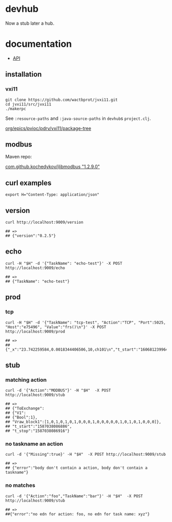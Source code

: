 # devhub

Now a stub later a hub.

# documentation

* [API](./api)

## installation

### vxi11

```
git clone https://github.com/wactbprot/jvxi11.git
cd jvxi11/src/jvxi11
./makerpc
```
See `:resource-paths` and  `:java-source-paths` in `devhub`s `project.clj`. 

[org/epics/pvioc/pdrv/vxi11/package-tree](http://epics-pvdata.sourceforge.net/docbuild/pvIOCJava/2.0-BETA/documentation/html/org/epics/pvioc/pdrv/vxi11/package-tree.html)

## modbus

Maven repo:

[com.github.kochedykov/jlibmodbus "1.2.9.0"](https://mvnrepository.com/artifact/com.github.kochedykov/jlibmodbus/1.2.9.0)

## curl examples

```shell
export H="Content-Type: application/json"
```
## version

```shell
curl http://localhost:9009/version

## =>
## {"version":"0.2.5"}
```


## echo

```shell
curl -H "$H" -d '{"TaskName": "echo-test"}' -X POST http://localhost:9009/echo

## =>
## {"TaskName": "echo-test"}
```

## prod

### tcp

```shell
curl -H "$H" -d '{"TaskName": "tcp-test", "Action":"TCP", "Port":5025, "Host":"e75496", "Value":"frs()\n"}' -X POST http://localhost:9009/prod

## =>
## {"_x":"23.742259584,0.0018344406506,10,ch101\n","t_start":"1606812399642","t_stop":"1606812408754"}
```

## stub

### matching action

```shell
curl -d '{"Action":"MODBUS"}' -H "$H"  -X POST http://localhost:9009/stub 

## =>
## {"ToExchange":
## {"V1":
## {"Bool":1},
## "Vraw_block1":[1,0,1,0,1,0,1,0,0,0,1,0,0,0,0,0,1,0,1,0,1,0,0,0]},
## "t_start":"1587038086886",
## "t_stop":"1587038086916"}
```

### no taskname an action

```shell
curl -d '{"Missing":true}' -H "$H"  -X POST http://localhost:9009/stub

## =>
## {"error":"body don't contain a action, body don't contain a taskname"}
```

### no matches

```shell
curl -d '{"Action":"foo","TaskName":"bar"}' -H "$H"  -X POST http://localhost:9009/stub

## =>
##{"error":"no edn for action: foo, no edn for task name: xyz"}
```
